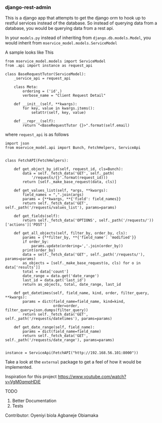 ### django-rest-admin

This is a django app that attempts to get the django orm to hook up to restful services
instead of the database. So instead of querying data from a database, you would be querying 
data from a rest api.

In your `models.py` instead of inheriting from `django.db.models.Model`, you would
inherit from `mservice_model.models.ServiceModel`

A sample looks like This

```
from mservice_model.models import ServiceModel
from .api import instance as request_api

class BaseRequestTutor(ServiceModel):
    _service_api = request_api

    class Meta:
        ordering = ('id',)
        verbose_name = "Client Request Detail"

    def __init__(self, **kwargs):
        for key, value in kwargs.items():
            setattr(self, key, value)

    def __repr__(self):
        return "<BaseRequestTutor {}>".format(self.email)

``` 

where `request_api` is as follows

```
import json
from mservice_model.api import Bunch, FetchHelpers, ServiceApi


class FetchAPI(FetchHelpers):

    def get_object_by_id(self, request_id, cls=Bunch):
        data = self._fetch_data('GET', self._path(
            '/requests/{}'.format(request_id)))
        return [self._make_base_request(data, cls)]

    def get_values_list(self, *args, **kwargs):
        field_names = ",".join(args)
        params = {**kwargs, **{'field': field_names}}
        return self._fetch_data('GET', self._path('/requests/values_list'), params=params)

    def get_fields(self):
        return self._fetch_data('OPTIONS', self._path('/requests/'))['actions']['POST']

    def get_all_objects(self, filter_by, order_by, cls):
        params = {**filter_by, **{'field_name': 'modified'}}
        if order_by:
            params.update(ordering=','.join(order_by))
        print(order_by)
        data = self._fetch_data('GET', self._path('/requests/'), params=params)
        as_objects = [self._make_base_request(o, cls) for o in data['results']]
        total = data['count']
        date_range = data.get('date_range')
        last_id = data.get('last_id')
        return as_objects, total, date_range, last_id

    def get_datetimes(self, field_name, kind, order, filter_query, **kwargs):
        params = dict(field_name=field_name, kind=kind,
                      order=order, filter_query=json.dumps(filter_query))
        return self._fetch_data('GET', self._path('/requests/datetimes'), params=params)

    def get_date_range(self, field_name):
        params = dict(field_name=field_name)
        return self._fetch_data('GET', self._path('/requests/date_range'), params=params)


instance = ServiceApi(FetchAPI("http://192.168.56.101:8000"))

```
Take a look at the `external` package to get a feel of how it would be implemented.

Inspiration for this project
https://www.youtube.com/watch?v=VgM0qmpHDiE

TODO

1. Better Documentation
2. Tests

Contributor:
Oyeniyi biola
Agbaneje Obiamaka